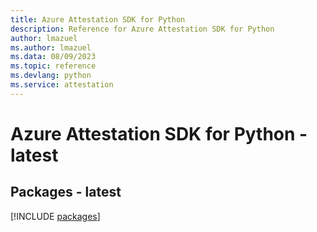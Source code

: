 ```yaml
---
title: Azure Attestation SDK for Python
description: Reference for Azure Attestation SDK for Python
author: lmazuel
ms.author: lmazuel
ms.data: 08/09/2023
ms.topic: reference
ms.devlang: python
ms.service: attestation
---
```

# Azure Attestation SDK for Python - latest
## Packages - latest
[!INCLUDE [packages](attestation-index.md)]
